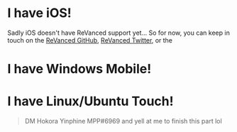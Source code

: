 # I have iOS!
Sadly iOS doesn't have ReVanced support yet...
So for now, you can keep in touch on the [ReVanced GitHub](https://github.com/revanced), [ReVanced Twitter](https://twitter.com/revancedapp), or the 

# I have Windows Mobile!


# I have Linux/Ubuntu Touch!



> DM Hokora Yinphine MPP#6969 and yell at me to finish this part lol
